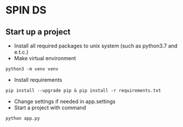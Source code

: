 # SPIN DS
## Start up a project
- Install all required packages to unix system (such as python3.7 and e.t.c.)
- Make virtual environment
```
python3 -m venv venv
```
- Install requirements
```
pip install --upgrade pip & pip install -r requirements.txt
```
- Change settings if needed in app.settings
- Start a project with command
```
python app.py
```